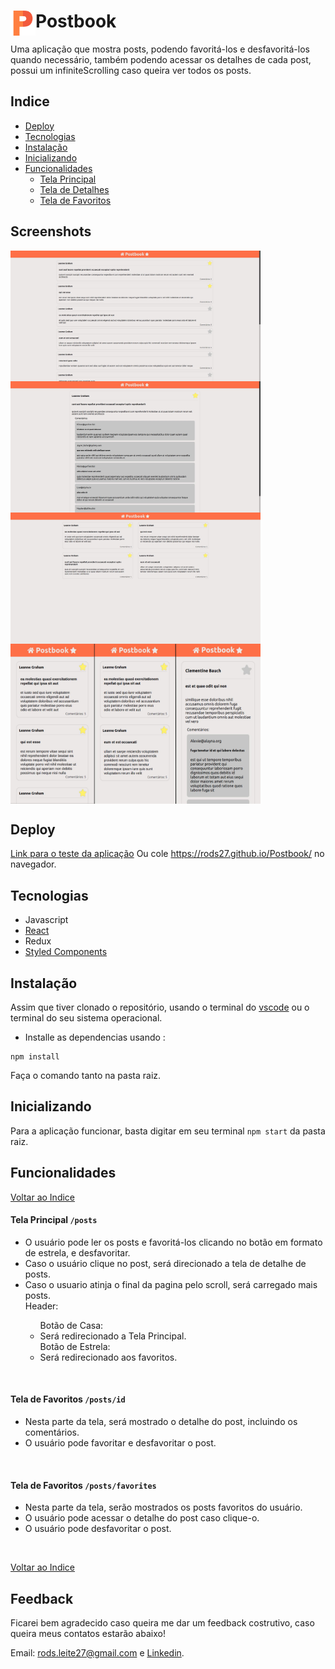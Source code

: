 
# <img align="left" src="public/favicon.ico" width="40" /> Postbook 

Uma aplicação que mostra posts, podendo favoritá-los e desfavoritá-los quando necessário, também podendo acessar os detalhes de cada post, possui um infiniteScrolling caso queira ver todos os posts.

## Indice
* [Deploy](#deploy)
* [Tecnologias](#tecnologias)
* [Instalação](#instalação)
* [Inicializando](#Inicializando)
* [Funcionalidades](#funcionalidades)
  * [Tela Principal](#tela-principal-posts)
  * [Tela de Detalhes](#tela-de-favoritos--postsid)
  * [Tela de Favoritos](#tela-de-favoritos--postsfavorites)

## Screenshots

<img align="left" src="public/img/1.jpg" width="400" />

<img align="center" src="public/img/2.jpg" width="400" />

<img align="left" src="public/img/3.jpg" width="400" />

<img align="center" src="public/img/4.jpg" width="400" />

## Deploy
<a href=https://rods27.github.io/Postbook/ target="blank">Link para o teste da aplicação</a>
Ou cole https://rods27.github.io/Postbook/ no navegador.

## Tecnologias
<ul>
  <li>Javascript</li>
  <li><a href="https://reactjs.org">React</a></li>
  <li>Redux</li>
  <li><a href="https://styled-components.com/">Styled Components</a></li>
</ul>

## Instalação
Assim que tiver clonado o repositório, usando o terminal do [vscode](https://code.visualstudio.com/) ou o terminal do seu sistema operacional.
- Installe as dependencias usando :
```
npm install
```
Faça o comando tanto na pasta raiz.

## Inicializando
Para a aplicação funcionar, basta digitar em seu terminal ```npm start``` da pasta raiz.


## Funcionalidades
[Voltar ao Indice](#indice)
#### Tela Principal ```/posts``` 
  <ul>
    <li>O usuário pode ler os posts e favoritá-los clicando no botão em formato de estrela, e desfavoritar.</li>
    <li>Caso o usuário clique no post, será direcionado a tela de detalhe de posts.</li>
    <li>Caso o usuario atinja o final da pagina pelo scroll, será carregado mais posts.</li>
    Header:
    <ul>
      Botão de Casa:
      <li>Será redirecionado a Tela Principal.</li>
      Botão de Estrela:
      <li>Será redirecionado aos favoritos.</li>
    </ul>
  </ul><br>

 #### Tela de Favoritos  ```/posts/id```
  <ul>
    <li>Nesta parte da tela, será mostrado o detalhe do post, incluindo os comentários.</li>
    <li>O usuário pode favoritar e desfavoritar o post.</li>
  </ul><br>
  
 #### Tela de Favoritos  ```/posts/favorites```
  <ul>
    <li>Nesta parte da tela, serão mostrados os posts favoritos do usuário.</li>
    <li>O usuário pode acessar o detalhe do post caso clique-o.</li>
    <li>O usuário pode desfavoritar o post.</li>
  </ul><br>
  
 [Voltar ao Indice](#indice)
## Feedback 

Ficarei bem agradecido caso queira me dar um feedback costrutivo, caso queira meus contatos estarão abaixo!

Email: rods.leite27@gmail.com e <a href="https://linkedin.com/in/rodrigoleite27">Linkedin</a>.
